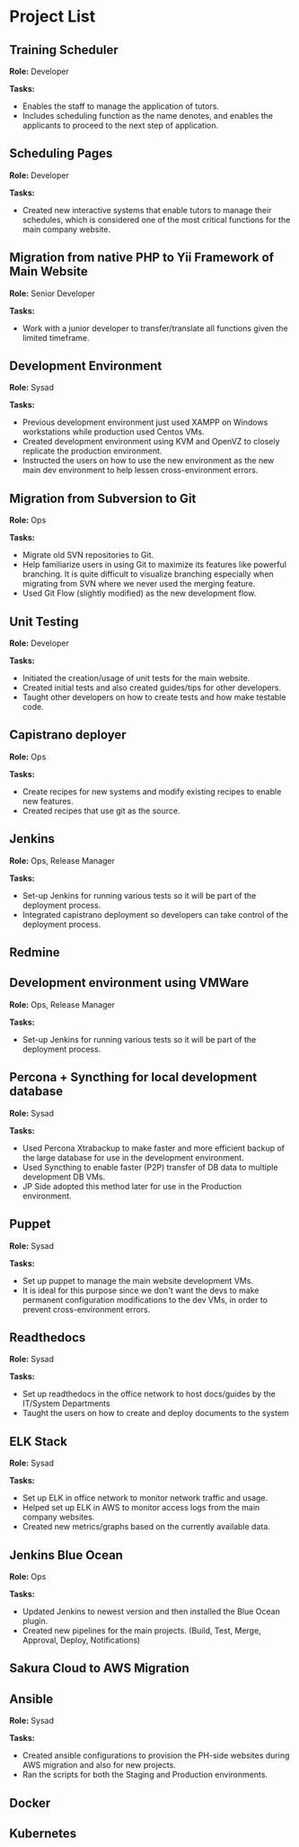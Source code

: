 # Project List

## Training Scheduler

**Role:** Developer

**Tasks:** 

* Enables the staff to manage the application of tutors.
* Includes scheduling function as the name denotes, and enables the applicants to proceed to the next step of application.

## Scheduling Pages

**Role:** Developer

**Tasks:** 

* Created new interactive systems that enable tutors to manage their schedules, which is considered one of the most critical functions for the main company website.

## Migration from native PHP to Yii Framework of Main Website

**Role:** Senior Developer

**Tasks:** 

* Work with a junior developer to transfer/translate all functions given the limited timeframe.

## Development Environment

**Role:** Sysad

**Tasks:** 

* Previous development environment just used XAMPP on Windows workstations while production used Centos VMs.
* Created development environment using KVM and OpenVZ to closely replicate the production environment.
* Instructed the users on how to use the new environment as the new main dev environment to help lessen cross-environment errors.

## Migration from Subversion to Git

**Role:** Ops

**Tasks:**

* Migrate old SVN repositories to Git.
* Help familiarize users in using Git to maximize its features like powerful branching. It is quite difficult to visualize branching especially when migrating from SVN where we never used the merging feature.
* Used Git Flow (slightly modified) as the new development flow.

## Unit Testing

**Role:** Developer

**Tasks:**

* Initiated the creation/usage of unit tests for the main website.
* Created initial tests and also created guides/tips for other developers.
* Taught other developers on how to create tests and how make testable code.

## Capistrano deployer

**Role:** Ops

**Tasks:**

* Create recipes for new systems and modify existing recipes to enable new features.
* Created recipes that use git as the source.

## Jenkins

**Role:** Ops, Release Manager

**Tasks:**

* Set-up Jenkins for running various tests so it will be part of the deployment process.
* Integrated capistrano deployment so developers can take control of the deployment process.

## Redmine

## Development environment using VMWare

**Role:** Ops, Release Manager

**Tasks:**

* Set-up Jenkins for running various tests so it will be part of the deployment process.

## Percona + Syncthing for local development database

**Role:** Sysad

**Tasks:**

* Used Percona Xtrabackup to make faster and more efficient backup of the large database for use in the development environment.
* Used Syncthing to enable faster (P2P) transfer of DB data to multiple development DB VMs.
* JP Side adopted this method later for use in the Production environment.

## Puppet

**Role:** Sysad

**Tasks:**

* Set up puppet to manage the main website development VMs.
* It is ideal for this purpose since we don't want the devs to make permanent configuration modifications to the dev VMs, in order to prevent cross-environment errors. 

## Readthedocs

**Role:** Sysad

**Tasks:**

* Set up readthedocs in the office network to host docs/guides by the IT/System Departments
* Taught the users on how to create and deploy documents to the system

## ELK Stack

**Role:** Sysad

**Tasks:**

* Set up ELK in office network to monitor network traffic and usage.
* Helped set up ELK in AWS to monitor access logs from the main company websites.
* Created new metrics/graphs based on the currently available data.

## Jenkins Blue Ocean

**Role:** Ops

**Tasks:**

* Updated Jenkins to newest version and then installed the Blue Ocean plugin.
* Created new pipelines for the main projects. (Build, Test, Merge, Approval, Deploy, Notifications)

## Sakura Cloud to AWS Migration

## Ansible

**Role:** Sysad

**Tasks:**

* Created ansible configurations to provision the PH-side websites during AWS migration and also for new projects.
* Ran the scripts for both the Staging and Production environments.

## Docker

## Kubernetes

